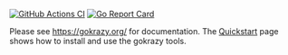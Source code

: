 [![GitHub Actions CI](https://github.com/gokrazy/tools/actions/workflows/push.yml/badge.svg)](https://github.com/gokrazy/tools/actions/workflows/push.yml)
[![Go Report Card](https://goreportcard.com/badge/github.com/gokrazy/tools)](https://goreportcard.com/report/github.com/gokrazy/tools)

Please see https://gokrazy.org/ for documentation. The
[Quickstart](https://gokrazy.org/quickstart/) page shows how to install and use
the gokrazy tools.
